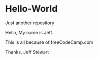 # Hello-World
Just another repository

Hello, My name is Jeff.

This is all because of freeCodeCamp.com

Thanks,
Jeff Stewart
